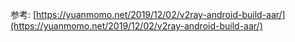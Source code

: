 参考: [https://yuanmomo.net/2019/12/02/v2ray-android-build-aar/](https://yuanmomo.net/2019/12/02/v2ray-android-build-aar/)